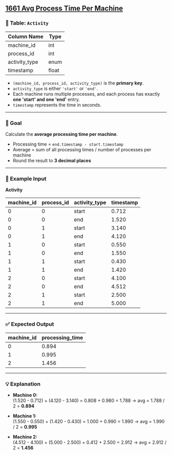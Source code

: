## [1661 Avg Process Time Per Machine](https://leetcode.com/problems/average-time-of-process-per-machine/description/)

### 🧾 Table: `Activity`

| Column Name    | Type    |
|----------------|---------|
| machine_id     | int     |
| process_id     | int     |
| activity_type  | enum    |
| timestamp      | float   |

- `(machine_id, process_id, activity_type)` is the **primary key**.
- `activity_type` is either `'start'` or `'end'`.
- Each machine runs multiple processes, and each process has exactly **one 'start' and one 'end'** entry.
- `timestamp` represents the time in seconds.

---

### 🎯 Goal

Calculate the **average processing time per machine**.

- Processing time = `end.timestamp - start.timestamp`
- Average = sum of all processing times / number of processes per machine
- Round the result to **3 decimal places**

---

### 🧪 Example Input

**Activity**

| machine_id | process_id | activity_type | timestamp |
|------------|------------|----------------|-----------|
| 0          | 0          | start          | 0.712     |
| 0          | 0          | end            | 1.520     |
| 0          | 1          | start          | 3.140     |
| 0          | 1          | end            | 4.120     |
| 1          | 0          | start          | 0.550     |
| 1          | 0          | end            | 1.550     |
| 1          | 1          | start          | 0.430     |
| 1          | 1          | end            | 1.420     |
| 2          | 0          | start          | 4.100     |
| 2          | 0          | end            | 4.512     |
| 2          | 1          | start          | 2.500     |
| 2          | 1          | end            | 5.000     |

---

### ✅ Expected Output

| machine_id | processing_time |
|------------|-----------------|
| 0          | 0.894           |
| 1          | 0.995           |
| 2          | 1.456           |

---

### 💡 Explanation

- **Machine 0:**  
  (1.520 - 0.712) + (4.120 - 3.140) = 0.808 + 0.980 = 1.788 → avg = 1.788 / 2 = **0.894**

- **Machine 1:**  
  (1.550 - 0.550) + (1.420 - 0.430) = 1.000 + 0.990 = 1.990 → avg = 1.990 / 2 = **0.995**

- **Machine 2:**  
  (4.512 - 4.100) + (5.000 - 2.500) = 0.412 + 2.500 = 2.912 → avg = 2.912 / 2 = **1.456**

